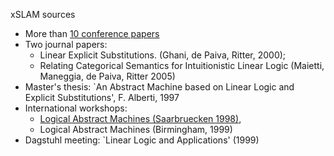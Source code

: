 xSLAM sources

* More than [10 conference papers](https://github.com/vcvpaiva/DialecticaCategories/blob/master/xSLAM/readme.md)
* Two  journal papers:
  * Linear Explicit Substitutions. (Ghani, de Paiva, Ritter, 2000);
  * Relating Categorical Semantics for Intuitionistic Linear Logic (Maietti, Maneggia, de Paiva, Ritter 2005)
* Master's thesis: `An Abstract Machine based on Linear Logic and Explicit Substitutions', F. Alberti, 1997
* International workshops:
  * [Logical Abstract Machines (Saarbruecken 1998)](https://www.coli.uni-saarland.de/conf/esslli-98/Seiten/Ritter%20and%20de%20Paiva.html),
  * Logical Abstract Machines (Birmingham, 1999)
* Dagstuhl meeting: `Linear Logic and Applications' (1999)
